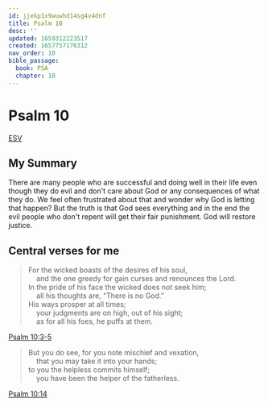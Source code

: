 ```yaml
---
id: jjekp1x9wuwhd14sg4v4dnf
title: Psalm 10
desc: ''
updated: 1659312223517
created: 1657757176312
nav_order: 10
bible_passage:
  book: PSA
  chapter: 10
---
```

# Psalm 10

[ESV](https://www.biblegateway.com/passage/?search=Psalm+10&version=ESV)

## My Summary
There are many people who are successful and doing well in their life even though they do evil and don't care about God
or any consequences of what they do. We feel often frustrated about that and wonder why God is letting that happen?
But the truth is that God sees everything and in the end the evil people who don't repent will get their fair
punishment. God will restore justice.

## Central verses for me
> For the wicked boasts of the desires of his soul,<br/>
  &nbsp; &nbsp; and the one greedy for gain curses and renounces the Lord.<br>
  In the pride of his face the wicked does not seek him;<br/>
  &nbsp; &nbsp; all his thoughts are, “There is no God.”<br/>
  His ways prosper at all times;<br/>
  &nbsp; &nbsp; your judgments are on high, out of his sight;<br/>
  &nbsp; &nbsp; as for all his foes, he puffs at them.

[Psalm 10:3-5](https://www.biblegateway.com/passage/?search=Psalm+10%3A3-5&version=ESV)

> But you do see, for you note mischief and vexation,<br/>
  &nbsp; &nbsp; that you may take it into your hands;<br/>
  to you the helpless commits himself;<br/>
  &nbsp; &nbsp; you have been the helper of the fatherless.

[Psalm 10:14](https://www.biblegateway.com/passage/?search=Psalm+10%3A14&version=ESV)
